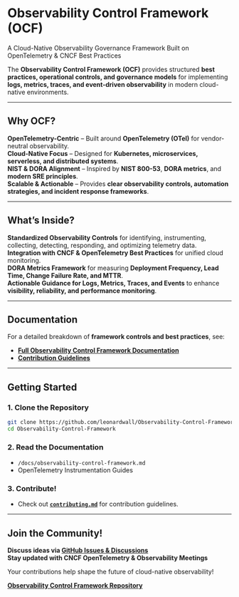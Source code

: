 # Observability Control Framework (OCF)

A Cloud-Native Observability Governance Framework Built on OpenTelemetry & CNCF Best Practices

The **Observability Control Framework (OCF)** provides structured **best practices, operational controls, and governance models** for implementing **logs, metrics, traces, and event-driven observability** in modern cloud-native environments.

---

## Why OCF?

**OpenTelemetry-Centric** – Built around **OpenTelemetry (OTel)** for vendor-neutral observability.  
**Cloud-Native Focus** – Designed for **Kubernetes, microservices, serverless, and distributed systems**.  
**NIST & DORA Alignment** – Inspired by **NIST 800-53**, **DORA metrics**, and **modern SRE principles**.  
**Scalable & Actionable** – Provides **clear observability controls, automation strategies, and incident response frameworks**.  

---

## What’s Inside?

**Standardized Observability Controls** for identifying, instrumenting, collecting, detecting, responding, and optimizing telemetry data.  
**Integration with CNCF & OpenTelemetry Best Practices** for unified cloud monitoring.  
**DORA Metrics Framework** for measuring **Deployment Frequency, Lead Time, Change Failure Rate, and MTTR**.  
**Actionable Guidance for Logs, Metrics, Traces, and Events** to enhance **visibility, reliability, and performance monitoring**.  

---

## Documentation

For a detailed breakdown of **framework controls and best practices**, see:

- **[Full Observability Control Framework Documentation](https://github.com/leonardwall/Observability-Control-Framework/docs/observability-control-framework.md)**
- **[Contribution Guidelines](https://github.com/leonardwall/docs/Observability-Control-Framework/CONTRIBUTING.md)**

---

## Getting Started

### 1. Clone the Repository  
```bash
git clone https://github.com/leonardwall/Observability-Control-Framework.git
cd Observability-Control-Framework
```

### 2. Read the Documentation  
- `/docs/observability-control-framework.md`
- OpenTelemetry Instrumentation Guides  

### 3. Contribute!  
- Check out **[`contributing.md`](https://github.com/leonardwall/docs/Observability-Control-Framework/conributing.md)** for contribution guidelines.  

---

## Join the Community!

**Discuss ideas via [GitHub Issues & Discussions](https://github.com/leonardwall/Observability-Control-Framework/issues)**  
**Stay updated with CNCF OpenTelemetry & Observability Meetings**   

Your contributions help shape the future of cloud-native observability!  

**[Observability Control Framework Repository](https://github.com/leonardwall/Observability-Control-Framework)**  

